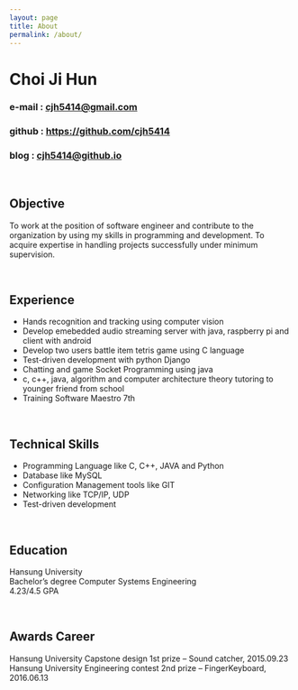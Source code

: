 ```yaml
---
layout: page
title: About
permalink: /about/
---
```


# Choi Ji Hun  

### e-mail : cjh5414@gmail.com  

### github : https://github.com/cjh5414  

### blog : cjh5414@github.io  
 

<br>  

## Objective  

To work at the position of software engineer and contribute to the organization by using my skills in programming and development. To acquire expertise in handling projects successfully under minimum supervision.  
 
<br>  

## Experience   

* Hands recognition and tracking using computer vision  
* Develop emebedded audio streaming server with java, raspberry pi and client with android  
* Develop two users battle item tetris game using C language  
* Test-driven development with python Django  
* Chatting and game Socket Programming using java  
* c, c++, java, algorithm and computer architecture theory tutoring to younger friend from school  
* Training Software Maestro 7th    
  
<br>  
  
## Technical Skills  

- Programming Language like C, C++, JAVA and Python  
- Database like MySQL  
- Configuration Management tools like GIT  
- Networking like TCP/IP, UDP  
- Test-driven development      
 
<br>  
  
## Education  

Hansung University  
Bachelor’s degree Computer Systems Engineering  
4.23/4.5 GPA  
 
<br>  
  
## Awards Career  

Hansung University Capstone design 1st prize – Sound catcher, 2015.09.23  
Hansung University Engineering contest 2nd prize – FingerKeyboard, 2016.06.13 